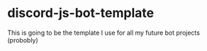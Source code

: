 # discord-js-bot-template
This is going to be the template I use for all my future bot projects (probobly)
